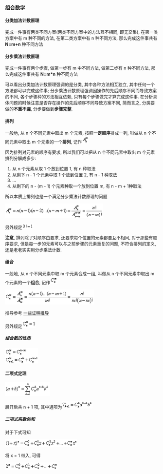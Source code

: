 ### [组合数学](https://zh.wikipedia.org/wiki/%E7%BB%84%E5%90%88%E6%95%B0%E5%AD%A6)



#### 分类加法计数原理

完成一件事有两类不同方案(两类不同方案中的方法互不相同, 即无交集), 在第一类方案中有 m 种不同的方法, 在第二类方案中有 n 种不同方法, 那么完成这件事共有 **N=m+n** 种不同方法



#### 分步乘法计数原理

完成一件事有两个步骤, 做第一步有 m 中不同方法, 做第二步有 n 种不同方法, 那么完成这件事共有 **N=m*n** 种不同方法



可以看出分类加法计数原理强调的是分类, 其中各种方法相互独立, 其中任何一个方法都可以完成这件事; 分步乘法计数原理强调因操作的先后顺序不同而导致方案的不同, 各个步骤种的方法相互依赖, 只有每个步骤做完才算完成这件事. 在分析具体问题的时候注意是否存在操作的先后顺序不同导致方案不同, 简而言之, 分类要做的**不重不漏**, 分步要做到**步骤完整**.



#### 排列

一般地, 从 n 个不同元素中取出 m 个元素, 按照**一定顺序**排成一列, 叫做从 n 个不同元素中取出 m 个元素的一个**排列**, 记作![comb0](./images/comb0.gif)

因为排列对元素的顺序有要求, 所以我们可以把从 n 个不同元素中取出 m 个元素排列分解成多步:

1. 从 n 个元素从取 1 个放到位置 1, 有 n 种取法
2. 从剩下 n - 1 个元素中取 1 个放到位置 2, 有 n - 1 种取法
3. ...
4. 从剩下的 n - (m - 1) 个元素种取一个放到位置 m, 有 n - m + 1种取法

所以本质上排列也是一个满足分步乘法计数原理的问题

![comb1](./images/comb1.gif)

另外规定![comb2](./images/comb2.gif)

**注意**, 排列除了对顺序由要求, 还要求每个位置的元素都要互不相同, 对于那些有顺序要求, 但是每一步的元素可以与之前步骤的元素重复的问题, 不符合排列的定义, 还是老老实实用分步乘法计数.



#### 组合

一般地, 从 n 个不同元素中取 m 个元素合成一组, 叫做从 n 个不同元素中取出 m 个元素的一个**组合**, 记作![comb3](./images/comb3.gif)

![comb4](./images/comb4.gif)

推导参考 [一些证明推导](./一些证明推导.md)

另外规定![comb6](./images/comb6.gif)

##### 组合数的性质

![comb5](./images/comb5.gif)



#### 二项式定理

![comb7](./images/comb7.gif)

展开后共 n + 1 项, 其中通项为![comb8](./images/comb8.gif)

##### 二项式系数的和

对于下式可知

![comb9](./images/comb9.gif)

将 x = 1 带入, 可得

![comb10](./images/comb10.gif)

